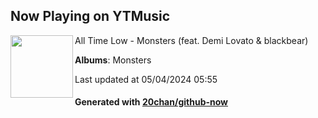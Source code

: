 ## Now Playing on YTMusic

[<img align="left" width="100" src="https://lh3.googleusercontent.com/Md0YzM8gjLJo5u6fBLFfKSmJbfmVRFOQ0ZC4qTLR40U050_eRglYMXu_5-YV--6eNllAfhPyfEgDHLDe">](https://music.youtube.com/watch?v=M9cfZrLC6Ug)

All Time Low - Monsters (feat. Demi Lovato & blackbear)

**Albums**: Monsters

Last updated at 05/04/2024 05:55

#### Generated with [20chan/github-now](https://github.com/20chan/github-now)


<!--
**20chan/20chan** is a ✨ _special_ ✨ repository because its `README.md` (this file) appears on your GitHub profile.

Here are some ideas to get you started:

- 🔭 I’m currently working on ...
- 🌱 I’m currently learning ...
- 👯 I’m looking to collaborate on ...
- 🤔 I’m looking for help with ...
- 💬 Ask me about ...
- 📫 How to reach me: ...
- 😄 Pronouns: ...
- ⚡ Fun fact: ...
-->
